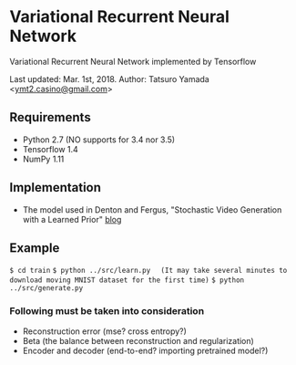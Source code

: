# Variational Recurrent Neural Network

Variational Recurrent Neural Network implemented by Tensorflow

Last updated: Mar. 1st, 2018.
Author: Tatsuro Yamada <<ymt2.casino@gmail.com>>

## Requirements
- Python 2.7 (NO supports for 3.4 nor 3.5)
- Tensorflow 1.4
- NumPy 1.11

## Implementation
- The model used in Denton and Fergus, "Stochastic Video Generation with a Learned Prior" [blog](https://sites.google.com/view/svglp/)

## Example
`$ cd train`
`$ python ../src/learn.py`
`  (It may take several minutes to download moving MNIST dataset for the first time)`
`$ python ../src/generate.py`

### Following must be taken into consideration
- Reconstruction error (mse? cross entropy?)
- Beta (the balance between reconstruction and regularization)
- Encoder and decoder (end-to-end? importing pretrained model?)